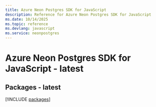 ```yaml
---
title: Azure Neon Postgres SDK for JavaScript
description: Reference for Azure Neon Postgres SDK for JavaScript
ms.date: 10/14/2025
ms.topic: reference
ms.devlang: javascript
ms.service: neonpostgres
---
```

# Azure Neon Postgres SDK for JavaScript - latest
## Packages - latest
[!INCLUDE [packages](neon-postgres-index.md)]